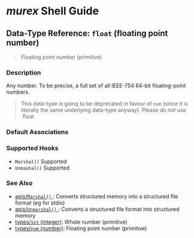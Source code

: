 # _murex_ Shell Guide

## Data-Type Reference: `float` (floating point number)

> Floating point number (primitive)

### Description

Any number. To be precise, a full set of all IEEE-754 64-bit floating-point
numbers.

> This data-type is going to be deprecated in favour of `num` (since it is
> literally the same underlying data-type anyway). Please do not use `float



### Default Associations





### Supported Hooks

* `Marshal()`
    Supported
* `Unmashal()`
    Supported

### See Also

* [apis/`Marshal()` ](../apis/marshal.md):
  Converts structured memory into a structured file format (eg for stdio)
* [apis/`Unmarshal()` ](../apis/unmarshal.md):
  Converts a structured file format into structured memory
* [types/`int` (integer)](../types/int.md):
  Whole number (primitive)
* [types/`num` (number)](../types/num.md):
  Floating point number (primitive)